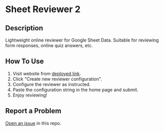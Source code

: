 # Sheet Reviewer 2
## Description
Lightweight online reviewer for Google Sheet Data. Suitable for reviewing form responses, online quiz answers, etc.
## How To Use 
1. Visit website from [deployed link](https://sheet-reviewer-2.herokuapp.com/).
2. Click "Create new reviewer configuration".
3. Configure the reviewer as instructed.
4. Paste the configuration string in the home page and submit.
5. Enjoy reviewing!
## Report a Problem
[Open an issue](https://github.com/timicienio/sheet-reviewer-2/issues/new) in this repo.
